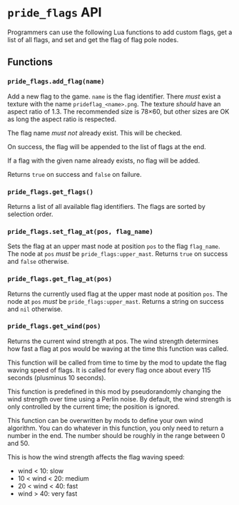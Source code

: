 # `pride_flags` API

Programmers can use the following Lua functions to add custom flags,
get a list of all flags, and set and get the flag of flag pole nodes.

## Functions

### `pride_flags.add_flag(name)`

Add a new flag to the game. `name` is the flag identifier.
There *must* exist a texture with the name `prideflag_<name>.png`.
The texture *should* have an aspect ratio of 1.3.
The recommended size is 78×60, but other sizes are OK
as long the aspect ratio is respected.

The flag name *must not* already exist. This will be checked.

On success, the flag will be appended to the list of flags at the end.

If a flag with the given name already exists, no flag will be
added.

Returns `true` on success and `false` on failure.

### `pride_flags.get_flags()`

Returns a list of all available flag identifiers. The flags
are sorted by selection order.

### `pride_flags.set_flag_at(pos, flag_name)`

Sets the flag at an upper mast node at position `pos` to the flag `flag_name`.
The node at `pos` *must* be `pride_flags:upper_mast`.
Returns `true` on success and `false` otherwise.

### `pride_flags.get_flag_at(pos)`

Returns the currently used flag at the upper mast node at position `pos`.
The node at `pos` *must* be `pride_flags:upper_mast`.
Returns a string on success and `nil` otherwise.

### `pride_flags.get_wind(pos)`

Returns the current wind strength at pos. The wind strength determines how
fast a flag at pos would be waving at the time this function was called.

This function will be called from time to time by the mod to update
the flag waving speed of flags. It is called for every flag once about
every 115 seconds (plusminus 10 seconds).

This function is predefined in this mod by pseudorandomly changing the wind
strength over time using a Perlin noise. By default, the wind strength is
only controlled by the current time; the position is ignored.

This function can be overwritten by mods to define your own wind algorithm.
You can do whatever in this function, you only need to return a number in
the end. The number should be roughly in the range between 0 and 50.

This is how the wind strength affects the flag waving speed:

* wind < 10: slow
* 10 < wind < 20: medium
* 20 < wind < 40: fast
* wind > 40: very fast
